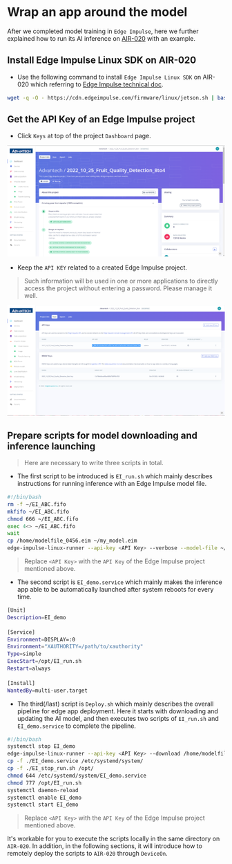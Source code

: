 # Wrap an app around the model
After we completed model training in `Edge Impulse`, here we further explained how to run its AI inference on [AIR-020](https://www.advantech.com/en/products/65f20c25-f6ef-4ab5-be3c-b7dfa7a833b3/air-020/mod_fcf216c8-3495-4809-b815-61dc008d53a4) with an example.

## Install Edge Impulse Linux SDK on AIR-020
* Use the following command to install `Edge Impulse Linux SDK` on AIR-020 which referring to [Edge Impulse technical doc](https://docs.edgeimpulse.com/docs/development-platforms/officially-supported-cpu-gpu-targets/nvidia-jetson-nano).

```sh
wget -q -O - https://cdn.edgeimpulse.com/firmware/linux/jetson.sh | bash
```

## Get the API Key of an Edge Impulse project
* Click `Keys` at top of the project `Dashboard` page.

<p align="center">
  <img width="600" src="image\Encapsulate_a_portable_AI_application_01.png">
</p>

* Keep the `API KEY` related to a created Edge Impulse project.
> Such information will be used in one or more applications to directly access the project without entering a password. Please manage it well.

<p align="center">
  <img width="600" src="image\Encapsulate_a_portable_AI_application_02.png">
</p>

## Prepare scripts for model downloading and inference launching
> Here are necessary to write three scripts in total.
  
* The first script to be introduced is `EI_run.sh` which mainly describes instructions for running inference with an Edge Impulse model file.

```sh
#!/bin/bash
rm -f ~/EI_ABC.fifo
mkfifo ~/EI_ABC.fifo
chmod 666 ~/EI_ABC.fifo
exec 4<> ~/EI_ABC.fifo
wait
cp /home/modelfile_0456.eim ~/my_model.eim
edge-impulse-linux-runner --api-key <API Key> --verbose --model-file ~/my_model.eim 2>&1 | tee >&4
```  
> Replace `<API Key>` with the `API Key` of the Edge Impulse project mentioned above.

* The second script is `EI_demo.service` which mainly makes the inference app able to be automatically launched after system reboots for every time.

```sh
[Unit]
Description=EI_demo

[Service]
Environment=DISPLAY=:0
Environment="XAUTHORITY=/path/to/xauthority"
Type=simple
ExecStart=/opt/EI_run.sh
Restart=always

[Install]
WantedBy=multi-user.target
```
 
* The third(/last) script is `Deploy.sh` which mainly describes the overall pipeline for edge app deployment. Here it starts with downloading and updating the AI model, and then executes two scripts of `EI_run.sh` and `EI_demo.service` to complete the pipeline.
  
```sh
#!/bin/bash
systemctl stop EI_demo
edge-impulse-linux-runner --api-key <API Key> --download /home/modelfile_0456.eim 
cp -f ./EI_demo.service /etc/systemd/system/
cp -f ./EI_stop_run.sh /opt/
chmod 644 /etc/systemd/system/EI_demo.service
chmod 777 /opt/EI_run.sh
systemctl daemon-reload
systemctl enable EI_demo
systemctl start EI_demo
```
> Replace `<API Key>` with the `API Key` of the Edge Impulse project mentioned above.
> 
It's workable for you to execute the scripts locally in the same directory on `AIR-020`. In addition, in the following sections, it will introduce how to remotely deploy the scripts to `AIR-020` through `DeviceOn`.
